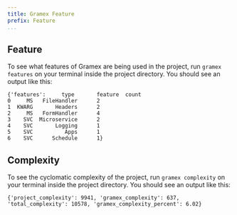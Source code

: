 ```yaml
---
title: Gramex Feature
prefix: Feature
...
```


## Feature

To see what features of Gramex are being used in the project, run `gramex features` on your terminal inside the project directory. You should see an output like this:

```log
{'features':     type       feature  count
0     MS   FileHandler      2
1  KWARG       Headers      2
2     MS   FormHandler      4
3    SVC  Microservice      2
4    SVC       Logging      1
5    SVC          Apps      1
6    SVC      Schedule      1}
```

## Complexity

To see the cyclomatic complexity of the project, run `gramex complexity` on your terminal inside the project directory. You should see an output like this:

```log
{'project_complexity': 9941, 'gramex_complexity': 637, 'total_complexity': 10578, 'gramex_complexity_percent': 6.02}
```
